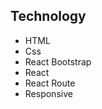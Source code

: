 <h2>Technology</h2>
<ul>
  <li>HTML</li>
  <li>Css</li>
  <li>React Bootstrap</li>
  <li>React</li> 
   <li>React Route</li>
  <li>Responsive</li>
</ul>
